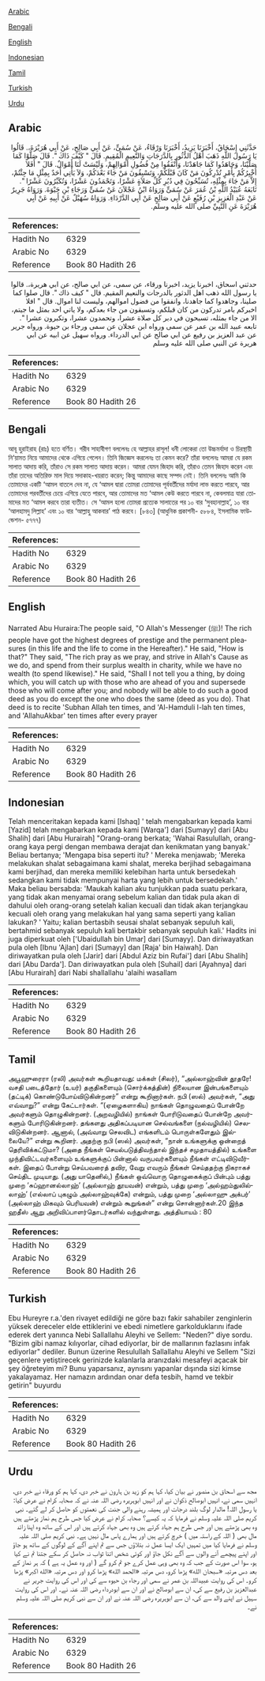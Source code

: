 [Arabic](#arabic)

[Bengali](#bengali)

[English](#english)

[Indonesian](#indonesian)

[Tamil](#tamil)

[Turkish](#turkish)

[Urdu](#urdu)

## Arabic


<div dir="rtl" lang="ar" style={{fontSize:'larger',backgroundColor:'#f8f9fa',padding:20}}>
حَدَّثَنِي إِسْحَاقُ، أَخْبَرَنَا يَزِيدُ، أَخْبَرَنَا وَرْقَاءُ، عَنْ سُمَىٍّ، عَنْ أَبِي صَالِحٍ، عَنْ أَبِي هُرَيْرَةَ،‏.‏ قَالُوا يَا رَسُولَ اللَّهِ ذَهَبَ أَهْلُ الدُّثُورِ بِالدَّرَجَاتِ وَالنَّعِيمِ الْمُقِيمِ‏.‏ قَالَ ‏"‏ كَيْفَ ذَاكَ ‏"‏‏.‏ قَالَ صَلَّوْا كَمَا صَلَّيْنَا، وَجَاهَدُوا كَمَا جَاهَدْنَا، وَأَنْفَقُوا مِنْ فُضُولِ أَمْوَالِهِمْ، وَلَيْسَتْ لَنَا أَمْوَالٌ‏.‏ قَالَ ‏"‏ أَفَلاَ أُخْبِرُكُمْ بِأَمْرٍ تُدْرِكُونَ مَنْ كَانَ قَبْلَكُمْ، وَتَسْبِقُونَ مَنْ جَاءَ بَعْدَكُمْ، وَلاَ يَأْتِي أَحَدٌ بِمِثْلِ مَا جِئْتُمْ، إِلاَّ مَنْ جَاءَ بِمِثْلِهِ، تُسَبِّحُونَ فِي دُبُرِ كُلِّ صَلاَةٍ عَشْرًا، وَتَحْمَدُونَ عَشْرًا، وَتُكَبِّرُونَ عَشْرًا ‏"‏‏.‏ تَابَعَهُ عُبَيْدُ اللَّهِ بْنُ عُمَرَ عَنْ سُمَىٍّ وَرَوَاهُ ابْنُ عَجْلاَنَ عَنْ سُمَىٍّ وَرَجَاءِ بْنِ حَيْوَةَ‏.‏ وَرَوَاهُ جَرِيرٌ عَنْ عَبْدِ الْعَزِيزِ بْنِ رُفَيْعٍ عَنْ أَبِي صَالِحٍ عَنْ أَبِي الدَّرْدَاءِ‏.‏ وَرَوَاهُ سُهَيْلٌ عَنْ أَبِيهِ عَنْ أَبِي هُرَيْرَةَ عَنِ النَّبِيِّ صلى الله عليه وسلم‏.‏
</div>
<div style={{backgroundColor:'#f8f9fa',padding:20, marginBottom: 10}}><table> <thead> <tr> <th>References:</th> <th></th> </tr> </thead> <tbody><tr><td>Hadith No</td><td>6329</td></tr><tr><td>Arabic No</td><td>6329</td></tr><tr><td>Reference</td><td>Book 80 Hadith 26</td></tr></tbody></table></div>


<div dir="rtl" lang="ar" style={{fontSize:'larger',backgroundColor:'#f8f9fa',padding:20}}>
حدثني اسحاق، اخبرنا يزيد، اخبرنا ورقاء، عن سمى، عن ابي صالح، عن ابي هريرة،. قالوا يا رسول الله ذهب اهل الدثور بالدرجات والنعيم المقيم. قال " كيف ذاك ". قال صلوا كما صلينا، وجاهدوا كما جاهدنا، وانفقوا من فضول اموالهم، وليست لنا اموال. قال " افلا اخبركم بامر تدركون من كان قبلكم، وتسبقون من جاء بعدكم، ولا ياتي احد بمثل ما جيتم، الا من جاء بمثله، تسبحون في دبر كل صلاة عشرا، وتحمدون عشرا، وتكبرون عشرا ". تابعه عبيد الله بن عمر عن سمى ورواه ابن عجلان عن سمى ورجاء بن حيوة. ورواه جرير عن عبد العزيز بن رفيع عن ابي صالح عن ابي الدرداء. ورواه سهيل عن ابيه عن ابي هريرة عن النبي صلى الله عليه وسلم
</div>
<div style={{backgroundColor:'#f8f9fa',padding:20, marginBottom: 10}}><table> <thead> <tr> <th>References:</th> <th></th> </tr> </thead> <tbody><tr><td>Hadith No</td><td>6329</td></tr><tr><td>Arabic No</td><td>6329</td></tr><tr><td>Reference</td><td>Book 80 Hadith 26</td></tr></tbody></table></div>

## Bengali


<div dir="ltr" lang="bn" style={{fontSize:'larger',backgroundColor:'#f8f9fa',padding:20}}>
আবূ হুরাইরাহ (রাঃ) হতে বর্ণিত। গরীব সাহাবীগণ বললেনঃ হে আল্লাহর রাসূল! ধনী লোকেরা তো উচ্চমর্যাদা ও চিরস্থায়ী নি‘য়ামত নিয়ে আমাদের থেকে এগিয়ে গেলেন। তিনি জিজ্ঞেস করলেনঃ তা কেমন করে? তাঁরা বললেনঃ আমরা যে রকম সালাত আদায় করি, তাঁরাও সে রকম সালাত আদায় করেন। আমরা যেমন জিহাদ করি, তাঁরাও তেমন জিহাদ করেন এবং তাঁরা তাদের অতিরিক্ত মাল দিয়ে সদাকাহ-খয়রাত করেন; কিন্তু আমাদের কাছে সম্পদ নেই। তিনি বললেনঃ আমি কি তোমাদের একটি ‘আমল বাতলে দেব না, যে ‘আমল দ্বারা তোমরা তোমাদের পূর্ববর্তীদের মর্যাদা লাভ করতে পারবে, আর তোমাদের পরবর্তীদের চেয়ে এগিয়ে যেতে পারবে, আর তোমাদের মত ‘আমল কেউ করতে পারবে না, কেবলমাত্র যারা তোমাদের মত ‘আমল করবে তারা ব্যতীত। সে ‘আমল হলো তোমরা প্রত্যেক সালাতের পর ১০ বার ‘সুবহানাল্লাহ’, ১০ বার ‘আলহামদু লিল্লাহ’ এবং ১০ বার ‘আল্লাহু আকবার’ পাঠ করবে। [৮৪৩] (আধুনিক প্রকাশনী- ৫৮৮৪, ইসলামিক ফাউন্ডেশন- ৫৭৭৭)
</div>
<div style={{backgroundColor:'#f8f9fa',padding:20, marginBottom: 10}}><table> <thead> <tr> <th>References:</th> <th></th> </tr> </thead> <tbody><tr><td>Hadith No</td><td>6329</td></tr><tr><td>Arabic No</td><td>6329</td></tr><tr><td>Reference</td><td>Book 80 Hadith 26</td></tr></tbody></table></div>

## English


<div dir="ltr" lang="en" style={{fontSize:'larger',backgroundColor:'#f8f9fa',padding:20}}>
Narrated Abu Huraira:The people said, "O Allah's Messenger (ﷺ)! The rich people have got the highest degrees of prestige and the permanent pleasures (in this life and the life to come in the Hereafter)." He said, "How is that?" They said, "The rich pray as we pray, and strive in Allah's Cause as we do, and spend from their surplus wealth in charity, while we have no wealth (to spend likewise)." He said, "Shall I not tell you a thing, by doing which, you will catch up with those who are ahead of you and supersede those who will come after you; and nobody will be able to do such a good deed as you do except the one who does the same (deed as you do). That deed is to recite 'Subhan Allah ten times, and 'Al-Hamduli l-lah ten times, and 'AllahuAkbar' ten times after every prayer
</div>
<div style={{backgroundColor:'#f8f9fa',padding:20, marginBottom: 10}}><table> <thead> <tr> <th>References:</th> <th></th> </tr> </thead> <tbody><tr><td>Hadith No</td><td>6329</td></tr><tr><td>Arabic No</td><td>6329</td></tr><tr><td>Reference</td><td>Book 80 Hadith 26</td></tr></tbody></table></div>

## Indonesian


<div dir="ltr" lang="id" style={{fontSize:'larger',backgroundColor:'#f8f9fa',padding:20}}>
Telah menceritakan kepada kami [Ishaq] ' telah mengabarkan kepada kami [Yazid] telah mengabarkan kepada kami [Warqa'] dari [Sumayy] dari [Abu Shalih] dari [Abu Hurairah] "Orang-orang berkata; 'Wahai Rasulullah, orang-orang kaya pergi dengan membawa derajat dan kenikmatan yang banyak.' Beliau bertanya; 'Mengapa bisa seperti itu? ' Mereka menjawab; 'Mereka melakukan shalat sebagaimana kami shalat, mereka berjihad sebagaimana kami berjihad, dan mereka memiliki kelebihan harta untuk bersedekah sedangkan kami tidak mempunyai harta yang lebih untuk bersedekah.' Maka beliau bersabda: 'Maukah kalian aku tunjukkan pada suatu perkara, yang tidak akan menyamai orang sebelum kalian dan tidak pula akan di dahului oleh orang-orang setelah kalian kecuali dan tidak akan terjangkau kecuali oleh orang yang melakukan hal yang sama seperti yang kalian lakukan? ' Yaitu; kalian bertasbih seusai shalat sebanyak sepuluh kali, bertahmid sebanyak sepuluh kali bertakbir sebanyak sepuluh kali.' Hadits ini juga diperkuat oleh ['Ubaidullah bin Umar] dari [Sumayy]. Dan diriwayatkan pula oleh [Ibnu 'Ajlan] dari [Sumayy] dan [Raja' bin Haiwah]. Dan diriwayatkan pula oleh [Jarir] dari [Abdul Aziz bin Rufai'] dari [Abu Shalih] dari [Abu Darda']. Dan diriwayatkan pula oleh [Suhail] dari [Ayahnya] dari [Abu Hurairah] dari Nabi shallallahu 'alaihi wasallam
</div>
<div style={{backgroundColor:'#f8f9fa',padding:20, marginBottom: 10}}><table> <thead> <tr> <th>References:</th> <th></th> </tr> </thead> <tbody><tr><td>Hadith No</td><td>6329</td></tr><tr><td>Arabic No</td><td>6329</td></tr><tr><td>Reference</td><td>Book 80 Hadith 26</td></tr></tbody></table></div>

## Tamil


<div dir="ltr" lang="ta" style={{fontSize:'larger',backgroundColor:'#f8f9fa',padding:20}}>
அபூஹுரைரா (ரலி) அவர்கள் கூறியதாவது: மக்கள் (சிலர்), “அல்லாஹ்வின் தூதரே! வசதி படைத்தோர் (உயர்) தகுதிகளையும் (சொர்க்கத்தின்) நிலையான இன்பங்களையும் (தட்டிக்) கொண்டுபோய்விடுகின்றனர்” என்று கூறினார்கள். நபி (ஸல்) அவர்கள், “அது எவ்வாறு?” என்று கேட்டார்கள். “(ஏழைகளாகிய) நாங்கள் தொழுவதைப் போன்றே அவர்களும் தொழுகின்றனர். (அறவழியில்) நாங்கள் போரிடுவதைப் போன்றே அவர்களும் போரிடுகின்றனர். தங்களது அதிகப்படியான செல்வங்களை (நல்வழியில்) செலவிடுகின்றனர். ஆனால், (அவ்வாறு செலவிட) எங்களிடம் பொருள்களேதும் இல்லையே?” என்று கூறினர். அதற்கு நபி (ஸல்) அவர்கள், “நான் உங்களுக்கு ஒன்றைத் தெரிவிக்கட்டுமா? (அதை நீங்கள் செயல்படுத்திவந்தால் இந்தச் சமுதாயத்தில்) உங்களை முந்திவிட்டவர்களையும் உங்களுக்குப் பின்னால் வருபவர்களையும் நீங்கள் எட்டிவிடுவீர்கள். இதைப் போன்று செய்பவரைத் தவிர, வேறு எவரும் நீங்கள் செய்ததற்கு நிகராகச் செய்திட முடியாது. (அது யாதெனில்,) நீங்கள் ஒவ்வொரு தொழுகைக்குப் பின்பும் பத்து முறை ‘சுப்ஹானல்லாஹ்’ (அல்லாஹ் தூயவன்) என்றும், பத்து முறை ‘அல்ஹம்துலில்லாஹ்’ (எல்லாப் புகழும் அல்லாஹ்வுக்கே) என்றும், பத்து முறை ‘அல்லாஹு அக்பர்’ (அல்லாஹ் மிகவும் பெரியவன்) என்றும் கூறுங்கள்” என்று சொன்னார்கள்.20 இந்த ஹதீஸ் ஆறு அறிவிப்பாளர்தொடர்களில் வந்துள்ளது. அத்தியாயம் : 80
</div>
<div style={{backgroundColor:'#f8f9fa',padding:20, marginBottom: 10}}><table> <thead> <tr> <th>References:</th> <th></th> </tr> </thead> <tbody><tr><td>Hadith No</td><td>6329</td></tr><tr><td>Arabic No</td><td>6329</td></tr><tr><td>Reference</td><td>Book 80 Hadith 26</td></tr></tbody></table></div>

## Turkish


<div dir="ltr" lang="tr" style={{fontSize:'larger',backgroundColor:'#f8f9fa',padding:20}}>
Ebu Hureyre r.a.'den rivayet edildiği ne göre bazı fakir sahabiler zenginlerin yüksek dereceler elde ettiklerini ve ebedi nimetlere garkolduklarını ifade ederek dert yanınca Nebi Sallallahu Aleyhi ve Sellem: "Neden?" diye sordu. "Bizim gibi namaz kılıyorlar, cihad ediyorlar, bir de mallarının fazlasını infak ediyorlar" dediler. Bunun üzerine Resulullah Sallallahu Aleyhi ve Sellem "Sizi geçenlere yetiştirecek gerinizde kalanlarla aranızdaki mesafeyi açacak bir şey öğreteyim mi? Bunu yaparsanız, aynısını yapanlar dışında sizi kimse yakalayamaz. Her namazın ardından onar defa tesbih, hamd ve tekbir getirin" buyurdu
</div>
<div style={{backgroundColor:'#f8f9fa',padding:20, marginBottom: 10}}><table> <thead> <tr> <th>References:</th> <th></th> </tr> </thead> <tbody><tr><td>Hadith No</td><td>6329</td></tr><tr><td>Arabic No</td><td>6329</td></tr><tr><td>Reference</td><td>Book 80 Hadith 26</td></tr></tbody></table></div>

## Urdu


<div dir="rtl" lang="ur" style={{fontSize:'larger',backgroundColor:'#f8f9fa',padding:20}}>
مجھ سے اسحاق بن منصور نے بیان کیا، کہا ہم کو زید بن ہارون نے خبر دی، کہا ہم کو ورقاء نے خبر دی، انہیں سمی نے، انہیں ابوصالح ذکوان نے اور انہیں ابوہریرہ رضی اللہ عنہ نے کہ صحابہ کرام نے عرض کیا: یا رسول اللہ! مالدار لوگ بلند درجات اور ہمیشہ رہنے والی جنت کی نعمتوں کو حاصل کر لے گئے۔ نبی کریم صلی اللہ علیہ وسلم نے فرمایا کہ یہ کیسے؟ صحابہ کرام نے عرض کیا جس طرح ہم نماز پڑھتے ہیں وہ بھی پڑھتے ہیں اور جس طرح ہم جہاد کرتے ہیں وہ بھی جہاد کرتے ہیں اور اس کے ساتھ وہ اپنا زائد مال بھی ( اللہ کے راستہ میں ) خرچ کرتے ہیں اور ہمارے پاس مال نہیں ہے۔ نبی کریم صلی اللہ علیہ وسلم نے فرمایا کیا میں تمہیں ایک ایسا عمل نہ بتلاؤں جس سے تم اپنے آگے کے لوگوں کے ساتھ ہو جاؤ اور اپنے پیچھے آنے والوں سے آگے نکل جاؤ اور کوئی شخص اتنا ثواب نہ حاصل کر سکے جتنا تم نے کیا ہو، سوا اس صورت کے جب کہ وہ بھی وہی عمل کرے جو تم کرو گے ( اور وہ عمل یہ ہے ) کہ ہر نماز کے بعد دس مرتبہ «سبحان الله» پڑھا کرو، دس مرتبہ «الحمد الله» پڑھا کرو اور دس مرتبہ «الله اكبر» پڑھا کرو۔ اس کی روایت عبیداللہ بن عمر نے سمی اور رجاء بن حیوہ سے کی اور اس کی روایت جریر نے عبدالعزیز بن رفیع سے کی، ان سے ابوصالح نے اور ان سے ابودرداء رضی اللہ عنہ نے۔ اور اس کی روایت سہیل نے اپنے والد سے کی، ان سے ابوہریرہ رضی اللہ عنہ نے اور ان سے نبی کریم صلی اللہ علیہ وسلم نے۔
</div>
<div style={{backgroundColor:'#f8f9fa',padding:20, marginBottom: 10}}><table> <thead> <tr> <th>References:</th> <th></th> </tr> </thead> <tbody><tr><td>Hadith No</td><td>6329</td></tr><tr><td>Arabic No</td><td>6329</td></tr><tr><td>Reference</td><td>Book 80 Hadith 26</td></tr></tbody></table></div>